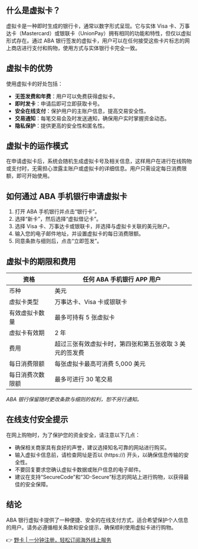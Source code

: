 ## 什么是虚拟卡？

虚拟卡是一种即时生成的银行卡，通常以数字形式呈现。它与实体 Visa 卡、万事达卡（Mastercard）或银联卡（UnionPay）拥有相同的功能和特性，但仅以虚拟形式存在。通过 ABA 银行签发的虚拟卡，用户可以在任何接受这些卡片标志的网上商店进行支付和购物，使用方式与实体银行卡完全一致。

## 虚拟卡的优势

使用虚拟卡的好处包括：

- **无签发费和年费**：用户可以免费获得虚拟卡。
- **即时发卡**：申请后即可立即获取卡号。
- **安全在线支付**：保护用户的主账户信息，提高交易安全性。
- **交易通知**：每笔交易会及时发送通知，确保用户实时掌握资金动态。
- **隐私保护**：提供更高的安全性和匿名性。

## 虚拟卡的运作模式

在申请虚拟卡后，系统会随机生成虚拟卡号及相关信息，这样用户在进行在线购物或支付时，无需担心泄露主账户或虚拟卡的详细信息。用户只需设定每日消费限额，即可开始使用。

## 如何通过 ABA 手机银行申请虚拟卡

1. 打开 ABA 手机银行并点击“银行卡”。
2. 选择“新卡”，然后选择“虚拟借记卡”。
3. 选择 Visa 卡、万事达卡或银联卡，并选择与虚拟卡关联的美元账户。
4. 输入您的电子邮件地址，并设置虚拟卡的每日消费限额。
5. 同意条款与细则后，点击“立即签发”。

## 虚拟卡的期限和费用

| 资格               | 任何 ABA 手机银行 APP 用户     |
|--------------------|-------------------------------|
| 币种               | 美元                          |
| 虚拟卡类型         | 万事达卡、Visa 卡或银联卡     |
| 有效虚拟卡数量     | 最多可持有 5 张虚拟卡         |
| 虚拟卡有效期       | 2 年                          |
| 费用               | 超过三张有效虚拟卡时，第四张和第五张收取 3 美元的签发费 |
| 每日消费限额       | 每张虚拟卡最高可消费 5,000 美元 |
| 每日消费次数限额   | 最多可进行 30 笔交易         |

*ABA 银行保留随时更改条款与细则的权利，恕不另行通知。*

## 在线支付安全提示

在网上购物时，为了保护您的资金安全，请注意以下几点：

- 确保相关商家具有良好的声誉，建议选择知名可靠的网站进行购买。
- 输入虚拟卡信息前，请检查网址是否以 (https://) 开头，以确保信息传输的安全性。
- 不要回复要求您确认虚拟卡数据或账户信息的电子邮件。
- 建议在支持“SecureCode”和“3D-Secure”标志的网站上进行购物，以获得最佳的安全保障。

## 结论

ABA 银行虚拟卡提供了一种便捷、安全的在线支付方式，适合希望保护个人信息的用户。请务必遵循相关条款和安全提示，确保顺利使用虚拟卡进行购物。

👉 [野卡 | 一分钟注册，轻松订阅海外线上服务](https://bit.ly/bewildcard)